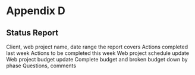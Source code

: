 # Appendix D
## Status Report

Client, web project name, date range the report covers
Actions completed last week
Actions to be completed this week
Web project schedule update
Web project budget update
Complete budget and broken budget down by phase
Questions, comments